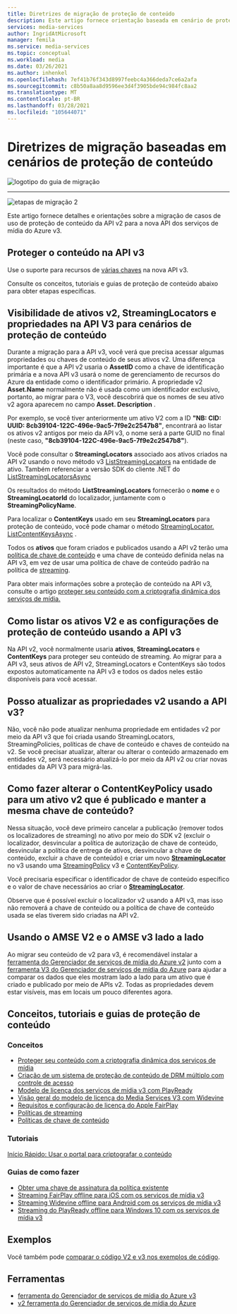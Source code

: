```yaml
---
title: Diretrizes de migração de proteção de conteúdo
description: Este artigo fornece orientação baseada em cenário de proteção de conteúdo que ajudará você a migrar dos serviços de mídia do Azure v2 para v3.
services: media-services
author: IngridAtMicrosoft
manager: femila
ms.service: media-services
ms.topic: conceptual
ms.workload: media
ms.date: 03/26/2021
ms.author: inhenkel
ms.openlocfilehash: 7ef41b76f343d8997feebc4a366deda7ce6a2afa
ms.sourcegitcommit: c8b50a8aa8d9596ee3d4f3905bde94c984fc8aa2
ms.translationtype: MT
ms.contentlocale: pt-BR
ms.lasthandoff: 03/28/2021
ms.locfileid: "105644071"
---
```

# <a name="content-protection-scenario-based-migration-guidance"></a>Diretrizes de migração baseadas em cenários de proteção de conteúdo

![logotipo do guia de migração](./media/migration-guide/azure-media-services-logo-migration-guide.svg)

<hr color="#5ea0ef" size="10">

![etapas de migração 2](./media/migration-guide/steps-4.svg)

Este artigo fornece detalhes e orientações sobre a migração de casos de uso de proteção de conteúdo da API v2 para a nova API dos serviços de mídia do Azure v3.

## <a name="protect-content-in-v3-api"></a>Proteger o conteúdo na API v3

Use o suporte para recursos de [várias chaves](design-multi-drm-system-with-access-control.md) na nova API v3.

Consulte os conceitos, tutoriais e guias de proteção de conteúdo abaixo para obter etapas específicas.

## <a name="visibility-of-v2-assets-streaminglocators-and-properties-in-the-v3-api-for-content-protection-scenarios"></a>Visibilidade de ativos v2, StreamingLocators e propriedades na API V3 para cenários de proteção de conteúdo

Durante a migração para a API v3, você verá que precisa acessar algumas propriedades ou chaves de conteúdo de seus ativos v2. Uma diferença importante é que a API v2 usaria o **AssetID** como a chave de identificação primária e a nova API v3 usará o nome de gerenciamento de recursos do Azure da entidade como o identificador primário.  A propriedade v2 **Asset.Name** normalmente não é usada como um identificador exclusivo, portanto, ao migrar para o V3, você descobrirá que os nomes de seu ativo v2 agora aparecem no campo **Asset. Description** .

Por exemplo, se você tiver anteriormente um ativo V2 com a ID **"NB: CID: UUID: 8cb39104-122C-496e-9ac5-7f9e2c2547b8"**, encontrará ao listar os ativos v2 antigos por meio da API v3, o nome será a parte GUID no final (neste caso, **"8cb39104-122C-496e-9ac5-7f9e2c2547b8"**).

Você pode consultar o **StreamingLocators** associado aos ativos criados na API v2 usando o novo método v3 [ListStreamingLocators](https://docs.microsoft.com/rest/api/media/assets/liststreaminglocators) na entidade de ativo.  Também referenciar a versão SDK do cliente .NET do [ListStreamingLocatorsAsync](https://docs.microsoft.com/dotnet/api/microsoft.azure.management.media.assetsoperationsextensions.liststreaminglocatorsasync?view=azure-dotnet)

Os resultados do método **ListStreamingLocators** fornecerão o **nome** e o **StreamingLocatorId** do localizador, juntamente com o **StreamingPolicyName**.

Para localizar o **ContentKeys** usado em seu **StreamingLocators** para proteção de conteúdo, você pode chamar o método [StreamingLocator. ListContentKeysAsync](https://docs.microsoft.com/dotnet/api/microsoft.azure.management.media.streaminglocatorsoperationsextensions.listcontentkeysasync?view=azure-dotnet) .  

Todos os **ativos** que foram criados e publicados usando a API v2 terão uma [política de chave de conteúdo](https://docs.microsoft.com/azure/media-services/latest/content-key-policy-concept) e uma chave de conteúdo definida nelas na API v3, em vez de usar uma política de chave de conteúdo padrão na política de [streaming](https://docs.microsoft.com/azure/media-services/latest/streaming-policy-concept).

Para obter mais informações sobre a proteção de conteúdo na API v3, consulte o artigo [proteger seu conteúdo com a criptografia dinâmica dos serviços de mídia.](https://docs.microsoft.com/azure/media-services/latest/content-protection-overview)

## <a name="how-to-list-your-v2-assets-and-content-protection-settings-using-the-v3-api"></a>Como listar os ativos V2 e as configurações de proteção de conteúdo usando a API v3

Na API v2, você normalmente usaria **ativos**, **StreamingLocators** e **ContentKeys** para proteger seu conteúdo de streaming.
Ao migrar para a API v3, seus ativos de API v2, StreamingLocators e ContentKeys são todos expostos automaticamente na API v3 e todos os dados neles estão disponíveis para você acessar.

## <a name="can-i-update-v2-properties-using-the-v3-api"></a>Posso atualizar as propriedades v2 usando a API v3?

Não, você não pode atualizar nenhuma propriedade em entidades v2 por meio da API v3 que foi criada usando StreamingLocators, StreamingPolicies, políticas de chave de conteúdo e chaves de conteúdo na v2.
Se você precisar atualizar, alterar ou alterar o conteúdo armazenado em entidades v2, será necessário atualizá-lo por meio da API v2 ou criar novas entidades da API V3 para migrá-las.

## <a name="how-do-i-change-the-contentkeypolicy-used-for-a-v2-asset-that-is-published-and-keep-the-same-content-key"></a>Como fazer alterar o ContentKeyPolicy usado para um ativo v2 que é publicado e manter a mesma chave de conteúdo?

Nessa situação, você deve primeiro cancelar a publicação (remover todos os localizadores de streaming) no ativo por meio do SDK v2 (excluir o localizador, desvincular a política de autorização de chave de conteúdo, desvincular a política de entrega de ativos, desvincular a chave de conteúdo, excluir a chave de conteúdo) e criar um novo **[StreamingLocator](https://docs.microsoft.com/azure/media-services/latest/streaming-locators-concept)** no v3 usando uma [StreamingPolicy](https://docs.microsoft.com/azure/media-services/latest/streaming-policy-concept) v3 e [ContentKeyPolicy](https://docs.microsoft.com/azure/media-services/latest/content-key-policy-concept).

Você precisaria especificar o identificador de chave de conteúdo específico e o valor de chave necessários ao criar o **[StreamingLocator](https://docs.microsoft.com/azure/media-services/latest/streaming-locators-concept)**.

Observe que é possível excluir o localizador v2 usando a API v3, mas isso não removerá a chave de conteúdo ou a política de chave de conteúdo usada se elas tiverem sido criadas na API v2.  

## <a name="using-amse-v2-and-amse-v3-side-by-side"></a>Usando o AMSE V2 e o AMSE v3 lado a lado

Ao migrar seu conteúdo de v2 para v3, é recomendável instalar a [ferramenta do Gerenciador de serviços de mídia do Azure v2](https://github.com/Azure/Azure-Media-Services-Explorer/releases/tag/v4.3.15.0) junto com a [ferramenta V3 do Gerenciador de serviços de mídia do Azure](https://github.com/Azure/Azure-Media-Services-Explorer) para ajudar a comparar os dados que eles mostram lado a lado para um ativo que é criado e publicado por meio de APIs v2. Todas as propriedades devem estar visíveis, mas em locais um pouco diferentes agora.  


## <a name="content-protection-concepts-tutorials-and-how-to-guides"></a>Conceitos, tutoriais e guias de proteção de conteúdo

### <a name="concepts"></a>Conceitos

- [Proteger seu conteúdo com a criptografia dinâmica dos serviços de mídia](content-protection-overview.md)
- [Criação de um sistema de proteção de conteúdo de DRM múltiplo com controle de acesso](design-multi-drm-system-with-access-control.md)
- [Modelo de licença dos serviços de mídia v3 com PlayReady](playready-license-template-overview.md)
- [Visão geral do modelo de licença do Media Services V3 com Widevine](widevine-license-template-overview.md)
- [Requisitos e configuração de licença do Apple FairPlay](fairplay-license-overview.md)
- [Políticas de streaming](streaming-policy-concept.md)
- [Políticas de chave de conteúdo](content-key-policy-concept.md)

### <a name="tutorials"></a>Tutoriais

[Início Rápido: Usar o portal para criptografar o conteúdo](encrypt-content-quickstart.md)

### <a name="how-to-guides"></a>Guias de como fazer

- [Obter uma chave de assinatura da política existente](get-content-key-policy-dotnet-howto.md)
- [Streaming FairPlay offline para iOS com os serviços de mídia v3](offline-fairplay-for-ios.md)
- [Streaming Widevine offline para Android com os serviços de mídia v3](offline-widevine-for-android.md)
- [Streaming do PlayReady offline para Windows 10 com os serviços de mídia v3](offline-plaready-streaming-for-windows-10.md)

## <a name="samples"></a>Exemplos

Você também pode [comparar o código V2 e v3 nos exemplos de código](migrate-v-2-v-3-migration-samples.md).

## <a name="tools"></a>Ferramentas

- [ferramenta do Gerenciador de serviços de mídia do Azure v3](https://github.com/Azure/Azure-Media-Services-Explorer)
- [v2 ferramenta do Gerenciador de serviços de mídia do Azure](https://github.com/Azure/Azure-Media-Services-Explorer/releases/tag/v4.3.15.0)
